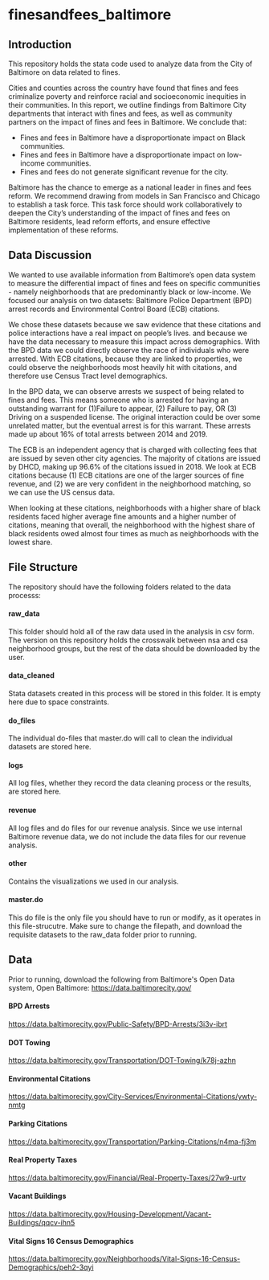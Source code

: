 # finesandfees_baltimore

## Introduction 

This repository holds the stata code used to analyze data from the City of Baltimore on data related to fines. 

Cities and counties across the country have found that fines and fees criminalize poverty and reinforce racial and socioeconomic inequities in their communities. In this report, we outline findings from Baltimore City departments that interact with fines and fees, as well as community partners on the impact of fines and fees in Baltimore. We conclude that:
* Fines and fees in Baltimore have a disproportionate impact on Black communities.
* Fines and fees in Baltimore have a disproportionate impact on low-income communities.
* Fines and fees do not generate significant revenue for the city. 

Baltimore has the chance to emerge as a national leader in fines and fees reform. We recommend drawing from models in San Francisco and Chicago to establish a task force. This task force should work collaboratively to deepen the City’s understanding of the impact of fines and fees on Baltimore residents, lead reform efforts, and ensure effective implementation of these reforms.

## Data Discussion

We wanted to use available information from Baltimore’s open data system to measure the differential impact of fines and fees on specific communities - namely neighborhoods that are predominantly black or low-income. 
We focused our analysis on two datasets: Baltimore Police Department (BPD) arrest records and Environmental Control Board (ECB) citations. 

We chose these datasets because we saw evidence that these citations and police interactions have a real impact on people’s lives. and because we have the data necessary to measure this impact across demographics. With the BPD data we could directly observe the race of individuals who were arrested. With ECB citations, because they are linked to properties, we could observe the neighborhoods most heavily hit with citations, and therefore use Census Tract level demographics. 

In the BPD data, we can observe arrests we suspect of being related to fines and fees. This means someone who is arrested for having an outstanding warrant for (1)Failure to appear, (2) Failure to pay, OR (3) Driving on a suspended license. The original interaction could be over some unrelated matter, but the eventual arrest is for this warrant. These arrests made up about 16% of total arrests between 2014 and 2019.
 
The ECB is an independent agency that is charged with collecting fees that are issued by seven other city agencies. The majority of citations are issued by DHCD, making up 96.6% of the citations issued in 2018. We look at ECB citations because
(1) ECB citations are one of the larger sources of fine revenue, and (2) we are very confident in the neighborhood matching, so we can use the US census data.

When looking at these citations, neighborhoods with a higher share of black residents faced higher average fine amounts and a higher number of citations, meaning that overall, the neighborhood with the highest share of black residents owed almost four times as much as neighborhoods with the lowest share. 


## File Structure

The repository should have the following folders related to the data processs:

#### raw_data
This folder should hold all of the raw data used in the analysis in csv form. The version on this repository holds the crosswalk between nsa and csa neighborhood groups, but the rest of the data should be downloaded by the user. 

#### data_cleaned
Stata datasets created in this process will be stored in this folder. It is empty here due to space constraints.  

#### do_files
The individual do-files that master.do will call to clean the individual datasets are stored here. 

#### logs
All log files, whether they record the data cleaning process or the results, are stored here. 

#### revenue 
All log files and do files for our revenue analysis. Since we use internal Baltimore revenue data, we do not include the data files for our revenue analysis.

#### other
Contains the visualizations we used in our analysis. 

#### master.do
This do file is the only file you should have to run or modify, as it operates in this file-strucutre.
Make sure to change the filepath, and download the requisite datasets to the raw_data folder prior to running. 

## Data

Prior to running, download the following from Baltimore's Open Data system, Open Baltimore: https://data.baltimorecity.gov/

#### BPD Arrests
https://data.baltimorecity.gov/Public-Safety/BPD-Arrests/3i3v-ibrt

#### DOT Towing
https://data.baltimorecity.gov/Transportation/DOT-Towing/k78j-azhn

#### Environmental Citations
https://data.baltimorecity.gov/City-Services/Environmental-Citations/ywty-nmtg

#### Parking Citations
https://data.baltimorecity.gov/Transportation/Parking-Citations/n4ma-fj3m

#### Real Property Taxes
https://data.baltimorecity.gov/Financial/Real-Property-Taxes/27w9-urtv

#### Vacant Buildings
https://data.baltimorecity.gov/Housing-Development/Vacant-Buildings/qqcv-ihn5

#### Vital Signs 16 Census Demographics 
https://data.baltimorecity.gov/Neighborhoods/Vital-Signs-16-Census-Demographics/peh2-3qyi
